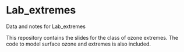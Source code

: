 # Lab_extremes
Data and notes for Lab_extremes 

This repository contains the slides for the class of ozone extremes. The code to model surface ozone and extremes is also included.
